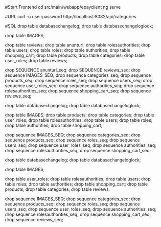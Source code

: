 #Start Frontend
cd src/main/webapp/epayclient
ng serve

#URL
curl -u user:password http://localhost:8082/api/categories

#SQL
drop table databasechangelog;
drop table databasechangeloglock;

drop table IMAGES;

drop table reviews;
drop table anunturi;
drop table rolesauthorities;
drop table users;
drop table roles;
drop table authorities;
drop table shopping_cart;
drop table products;
drop table categories;
drop table user_roles;
drop table reviews;

drop SEQUENCE anunturi_seq;
drop SEQUENCE reviews_seq;
drop sequence IMAGES_SEQ;
drop sequence categories_seq;
drop sequence products_seq;
drop sequence roles_seq;
drop sequence users_seq;
drop sequence user_roles_seq;
drop sequence authorities_seq;
drop sequence rolesauthorities_seq;
drop sequence shopping_cart_seq;
drop sequence reviews_seq;







drop table databasechangelog;
drop table databasechangeloglock;

drop table IMAGES;
drop table products;
drop table categories;
drop table user_roles;
drop table rolesauthorities;
drop table users;
drop table roles;
drop table authorities;
drop table shopping_cart;

drop sequence IMAGES_SEQ;
drop sequence categories_seq;
drop sequence products_seq;
drop sequence roles_seq;
drop sequence users_seq;
drop sequence user_roles_seq;
drop sequence authorities_seq;
drop sequence rolesauthorities_seq;
drop sequence shopping_cart_seq;

drop table databasechangelog;
drop table databasechangeloglock;

drop table IMAGES;

drop table user_roles;
drop table rolesauthorities;
drop table users;
drop table roles;
drop table authorities;
drop table shopping_cart;
drop table products;
drop table categories;
drop table reviews;

drop sequence IMAGES_SEQ;
drop sequence categories_seq;
drop sequence products_seq;
drop sequence roles_seq;
drop sequence users_seq;
drop sequence user_roles_seq;
drop sequence authorities_seq;
drop sequence rolesauthorities_seq;
drop sequence shopping_cart_seq;
drop sequence reviews_seq;